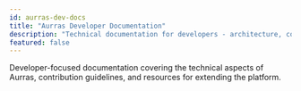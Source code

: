 ```yaml
---
id: aurras-dev-docs
title: "Aurras Developer Documentation"
description: "Technical documentation for developers - architecture, contribution guidelines, and development resources."
featured: false
---
```


Developer-focused documentation covering the technical aspects of Aurras, contribution guidelines, and resources for extending the platform.
